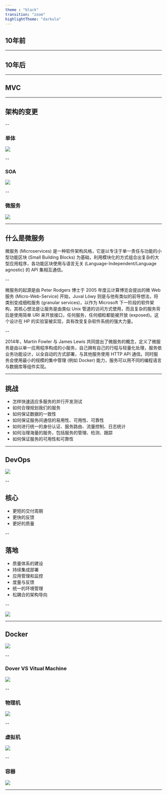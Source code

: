 ```yaml
---
theme : "black"
transition: "zoom"
highlightTheme: "darkula"
---
```


## 10年前

---

## 10年后

---

## MVC

---

## 架构的变更

--

### 单体
![](img/2019-08-01-11-01-14.png)

--

### SOA
![](img/2019-08-01-12-01-04.png)

--

### 微服务
![](img/2019-08-01-14-10-01.png)

---

## 什么是微服务
微服务 (Microservices) 是一种软件架构风格，它是以专注于单一责任与功能的小型功能区块 (Small Building Blocks) 为基础，利用模块化的方式组合出复杂的大型应用程序，各功能区块使用与语言无关 (Language-Independent/Language agnostic) 的 API 集相互通信。

--

微服务的起源是由 Peter Rodgers 博士于 2005 年度云计算博览会提出的微 Web 服务 (Micro-Web-Service) 开始，Juval Löwy 则是与他有类似的前导想法，将类别变成细粒服务 (granular services)，以作为 Microsoft 下一阶段的软件架构，其核心想法是让服务是由类似 Unix 管道的访问方式使用，而且复杂的服务背后是使用简单 URI 来开放接口，任何服务，任何细粒都能被开放 (exposed)。这个设计在 HP 的实验室被实现，具有改变复杂软件系统的强大力量。

--

2014年，Martin Fowler 与 James Lewis 共同提出了微服务的概念，定义了微服务是由以单一应用程序构成的小服务，自己拥有自己的行程与轻量化处理，服务依业务功能设计，以全自动的方式部署，与其他服务使用 HTTP API 通信。同时服务会使用最小的规模的集中管理 (例如 Docker) 能力，服务可以用不同的编程语言与数据库等组件实现。

---

## 挑战
- 怎样快速适应多服务的并行开发测试
- 如何合理规划我们的服务
- 如何保证数据的一致性
- 如何保证服务间通信的易用性、可用性、可靠性
- 如何进行统一的身份认证、服务路由、流量控制、日志统计
- 如何治理海量的服务，包括服务的管理、检测、跟踪
- 如何保证服务的可用性和可靠性

---

## DevOps
![](img/2019-08-02-21-23-52.png)

--

## 核心
- 更短的交付周期
- 更快的反馈
- 更好的质量

--

## 落地
- 质量体系的建设
- 持续集成部署
- 应用管理和监控
- 度量与反馈
- 统一的环境管理
- 松耦合的架构导向

--

![](img/2019-08-02-21-35-01.png)

---

## Docker
![](img/2019-08-02-22-02-13.png)

--

### Dover VS Vitual Machine
![](img/2019-08-02-22-04-23.png)

--

### 物理机
![](img/2019-08-02-22-10-43.png)

--

### 虚拟机
![](img/2019-08-02-22-11-21.png)

--

### 容器
![](img/2019-08-02-22-11-30.png)

---
